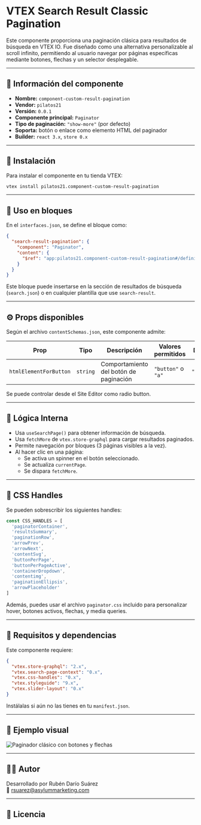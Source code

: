 # VTEX Search Result Classic Pagination

Este componente proporciona una paginación clásica para resultados de búsqueda en VTEX IO. Fue diseñado como una alternativa personalizable al scroll infinito, permitiendo al usuario navegar por páginas específicas mediante botones, flechas y un selector desplegable.

---

## 📌 Información del componente

- **Nombre:** `component-custom-result-pagination`
- **Vendor:** `pilatos21`
- **Versión:** `0.0.1`
- **Componente principal:** `Paginator`
- **Tipo de paginación:** `"show-more"` (por defecto)
- **Soporta:** botón o enlace como elemento HTML del paginador
- **Builder:** `react 3.x`, `store 0.x`

---

## 🧩 Instalación

Para instalar el componente en tu tienda VTEX:

```bash
vtex install pilatos21.component-custom-result-pagination
```

---

## 🚀 Uso en bloques

En el `interfaces.json`, se define el bloque como:

```json
{
  "search-result-pagination": {
    "component": "Paginator",
    "content": {
      "$ref": "app:pilatos21.component-custom-result-pagination#/definitions/Paginator"
    }
  }
}
```

Este bloque puede insertarse en la sección de resultados de búsqueda (`search.json`) o en cualquier plantilla que use `search-result`.

---

## ⚙️ Props disponibles

Según el archivo `contentSchemas.json`, este componente admite:

| Prop | Tipo | Descripción | Valores permitidos | Default |
|------|------|-------------|---------------------|---------|
| `htmlElementForButton` | `string` | Comportamiento del botón de paginación | `"button"` o `"a"` | `"button"` |

Se puede controlar desde el Site Editor como radio button.

---

## 🧠 Lógica Interna

- Usa `useSearchPage()` para obtener información de búsqueda.
- Usa `fetchMore` de `vtex.store-graphql` para cargar resultados paginados.
- Permite navegación por bloques (3 páginas visibles a la vez).
- Al hacer clic en una página:
  - Se activa un spinner en el botón seleccionado.
  - Se actualiza `currentPage`.
  - Se dispara `fetchMore`.

---

## 🎨 CSS Handles

Se pueden sobrescribir los siguientes handles:

```ts
const CSS_HANDLES = [
  'paginatorContainer',
  'resultsSummary',
  'paginationRow',
  'arrowPrev',
  'arrowNext',
  'contentSvg',
  'buttonPerPage',
  'buttonPerPageActive',
  'containerDropdown',
  'contentimg',
  'paginationEllipsis',
  'arrowPlaceholder'
]
```

Además, puedes usar el archivo `paginator.css` incluido para personalizar hover, botones activos, flechas, y media queries.

---

## 🧪 Requisitos y dependencias

Este componente requiere:

```json
{
  "vtex.store-graphql": "2.x",
  "vtex.search-page-context": "0.x",
  "vtex.css-handles": "0.x",
  "vtex.styleguide": "9.x",
  "vtex.slider-layout": "0.x"
}
```

Instálalas si aún no las tienes en tu `manifest.json`.

---

## 📸 Ejemplo visual

![Paginador clásico con botones y flechas]()

---

## 🧑‍💻 Autor

Desarrollado por Rubén Darío Suárez  
📧 [rsuarez@asylummarketing.com](mailto:rsuarez@asylummarketing.com)

---

## 📄 Licencia
